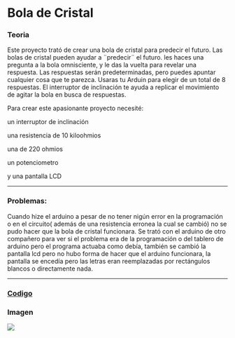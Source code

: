 # Bola de Cristal

### Teoria



Este proyecto trató de crear una bola de cristal para predecir el futuro.
Las bolas de cristal pueden ayudar a ¨predecir¨ el futuro. les haces una pregunta 
a la bola omnisciente, y le das la vuelta para revelar una respuesta. 
Las respuestas serán predeterminadas, pero puedes apuntar cualquier cosa que te parezca. 
Usaras tu Arduin para elegir de un total de 8 respuestas.
El interruptor de inclinación te ayuda a replicar el movimiento de agitar la bola en busca de respuestas.

Para crear este apasionante proyecto necesité:

un interruptor de inclinación

una resistencia de 10 kiloohmios

una de 220 ohmios

un potenciometro

y una pantalla LCD



 
 ---
 
 ### Problemas:
 
 Cuando hize el arduino a pesar de no tener nigún error en la programación o en el circuito( además de una resistencia erronea la cual se cambió) no se pudo
 hacer que la bola de cristal funcionara. Se trató con el arduino de otro compañero para ver si el problema era de la programación o del tablero de arduino pero el programa 
 actuaba como debía, también se cambió la pantalla lcd pero no hubo forma de hacer que el arduino funcionara, la pantalla se encedía pero las letras eran reemplazadas por rectángulos blancos
 o directamente nada. 
 
 ---
 
 
 
 ### [Codigo](https://github.com/jjksimp/arduino/blob/main/Bola_de_cristal.ino)
 
 ### Imagen
 
 ![](https://user-images.githubusercontent.com/90753482/149143556-89d636dd-9daa-4953-9dd4-0e0253a4a2df.png)
